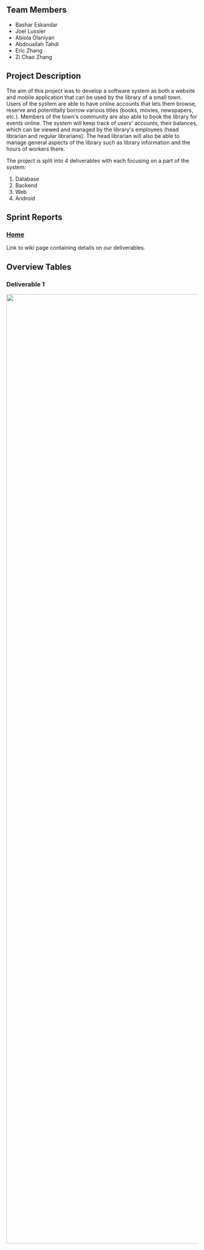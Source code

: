 ## Team Members
* Bashar Eskandar
* Joel Lussier
* Abiola Olaniyan
* Abdouallah Tahdi
* Eric Zhang
* Zi Chao Zhang

## Project Description
The aim of this project was to develop a software system as both a website and mobile application that can be used by the library of a small town. Users of the system are able to have online accounts that lets them browse, reserve and potentitally borrow various titles (books, movies, newspapers, etc.). Members of the town's community are also able to book the library for events online. The system will keep track of users' accounts, their balances, which can be viewed and managed by the library's employees (head librarian and regular librarians). The head librarian will also be able to manage general aspects of the library such as library information and the hours of workers there.

The project is split into 4 deliverables with each focusing on a part of the system:
1. Database
2. Backend
3. Web
4. Android

## Sprint Reports
### [Home](https://github.com/McGill-ECSE321-Fall2021/project-group-23/wiki)
Link to wiki page containing details on our deliverables.

## Overview Tables
### Deliverable 1
<img src="https://raw.githubusercontent.com/wiki/McGill-ECSE321-Fall2021/project-group-23/Images/Efforts.PNG?token=AQ7NZDEWTLPTFVB5IOMXXYTBO5W2O" width="2500">
